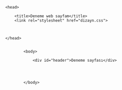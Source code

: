 <!DOCTYPE htlm>
<html>

	<head>
		
		<title>Deneme web sayfam</title>
		<link rel="stylesheet" href="dizayn.css">
		
	
	
	</head>

	
			<body>
			
				<div id="header">Deneme sayfası</div>
				
				
			
			
			</body>















</html>
